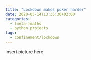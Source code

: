 ```yaml
---
title: "Lockdown makes poker harder"
date: 2020-05-14T13:35:30+02:00
categories:
  - (méta-)maths
  - python projects
tags:
  - confinement/lockdown
---
```


insert picture here.
